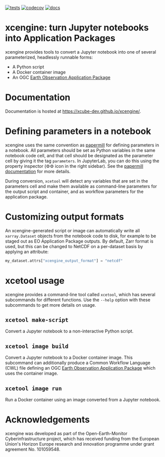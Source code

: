 [![tests](https://github.com/xcube-dev/xcengine/actions/workflows/tests.yaml/badge.svg)](https://github.com/xcube-dev/xcengine/actions/workflows/tests.yaml)
[![codecov](https://codecov.io/gh/xcube-dev/xcengine/graph/badge.svg?token=dTPaJB6nR3)](https://codecov.io/gh/xcube-dev/xcengine)
[![docs](https://github.com/xcube-dev/xcengine/actions/workflows/publish-docs.yaml/badge.svg)](https://github.com/xcube-dev/xcengine/actions/workflows/publish-docs.yaml)

# xcengine: turn Jupyter notebooks into Application Packages

xcengine provides tools to convert a Jupyter notebook into one of several
parameterized, headlessly runnable forms:

-   A Python script
-   A Docker container image
-   An OGC [Earth Observation Application
    Package](https://docs.ogc.org/bp/20-089r1.html)

# Documentation

Documentation is hosted at <https://xcube-dev.github.io/xcengine/>.

# Defining parameters in a notebook

xcengine uses the same convention as
[papermill](https://papermill.readthedocs.io/)
for defining parameters in a notebook. All parameters should be set as
Python variables in the same notebook code cell, and that cell should be
designated as the parameter cell by giving it the tag `parameters`. In
JupyterLab, you can do this using the property inspector (⚙⚙ icon in the
right sidebar). See the [papermill
documentation](https://papermill.readthedocs.io/en/latest/usage-parameterize.html#designate-parameters-for-a-cell)
for more details.

During conversion, `xcetool` will detect any variables that are set in the
parameters cell and make them available as command-line parameters for the
output script and container, and as workflow parameters for the application
package.

# Customizing output formats

An xcengine-generated script or image can automatically write all
`xarray.Dataset` objects from the notebook code to disk, for example to be
staged out as EO Application Package outputs. By default, Zarr format is
used, but this can be changed to NetCDF on a per-dataset basis by applying
an attribute:

```python
my_dataset.attrs["xcengine_output_format"] = "netcdf"
```

# xcetool usage

xcengine provides a command-line tool called `xcetool`, which has several
subcommands for different functions. Use the `--help` option with these
subcommands to get more details on usage.

## `xcetool make-script`

Convert a Jupyter notebook to a non-interactive Python script.

## `xcetool image build`

Convert a Jupyter notebook to a Docker container image. This subcommand can
additionally produce a Common Workflow Language (CWL) file defining an OGC
[Earth Observation Application Package](https://docs.ogc.org/bp/20-089r1.html) which uses the container image.

## `xcetool image run`

Run a Docker container using an image converted from a Jupyter notebook.

# Acknowledgements

xcengine was developed as part of the Open-Earth-Monitor Cyberinfrastructure
project, which has received funding from the European Union's Horizon Europe
research and innovation programme under grant agreement No. 101059548.
